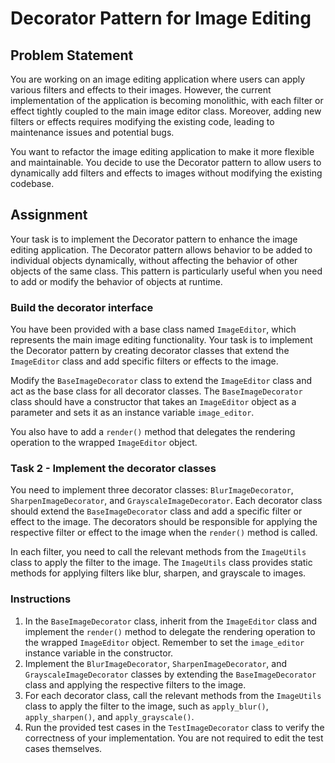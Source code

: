 # Decorator Pattern for Image Editing

## Problem Statement

You are working on an image editing application where users can apply various filters and effects to their images. However, the current implementation of the application is becoming monolithic, with each filter or effect tightly coupled to the main image editor class. Moreover, adding new filters or effects requires modifying the existing code, leading to maintenance issues and potential bugs.

You want to refactor the image editing application to make it more flexible and maintainable. You decide to use the Decorator pattern to allow users to dynamically add filters and effects to images without modifying the existing codebase.

## Assignment

Your task is to implement the Decorator pattern to enhance the image editing application. The Decorator pattern allows behavior to be added to individual objects dynamically, without affecting the behavior of other objects of the same class. This pattern is particularly useful when you need to add or modify the behavior of objects at runtime.

### Build the decorator interface

You have been provided with a base class named `ImageEditor`, which represents the main image editing functionality. Your task is to implement the Decorator pattern by creating decorator classes that extend the `ImageEditor` class and add specific filters or effects to the image.

Modify the `BaseImageDecorator` class to extend the `ImageEditor` class and act as the base class for all decorator classes.
The `BaseImageDecorator` class should have a constructor that takes an `ImageEditor` object as a parameter and sets it as an instance variable `image_editor`. 

You also have to add a `render()` method that delegates the rendering operation to the wrapped `ImageEditor` object.

### Task 2 - Implement the decorator classes

You need to implement three decorator classes: `BlurImageDecorator`, `SharpenImageDecorator`, and `GrayscaleImageDecorator`. Each decorator class should extend the `BaseImageDecorator` class and add a specific filter or effect to the image. The decorators should be responsible for applying the respective filter or effect to the image when the `render()` method is called.

In each filter, you need to call the relevant methods from the `ImageUtils` class to apply the filter to the image. The `ImageUtils` class provides static methods for applying filters like blur, sharpen, and grayscale to images.


### Instructions

1. In the `BaseImageDecorator` class, inherit from the `ImageEditor` class and implement the `render()` method to delegate the rendering operation to the wrapped `ImageEditor` object. Remember to set the `image_editor` instance variable in the constructor.
2. Implement the `BlurImageDecorator`, `SharpenImageDecorator`, and `GrayscaleImageDecorator` classes by extending the `BaseImageDecorator` class and applying the respective filters to the image.
3. For each decorator class, call the relevant methods from the `ImageUtils` class to apply the filter to the image, such as `apply_blur()`, `apply_sharpen()`, and `apply_grayscale()`.
4. Run the provided test cases in the `TestImageDecorator` class to verify the correctness of your implementation. You are not required to edit the test cases themselves.